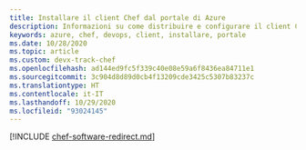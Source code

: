 ```yaml
---
title: Installare il client Chef dal portale di Azure
description: Informazioni su come distribuire e configurare il client Chef dal portale di Azure
keywords: azure, chef, devops, client, installare, portale
ms.date: 10/28/2020
ms.topic: article
ms.custom: devx-track-chef
ms.openlocfilehash: ad144ed9fc5f339c40e08e59a6f8436ea84711e1
ms.sourcegitcommit: 3c904d8d89d0cb4f13209cde3425c5307b83237c
ms.translationtype: HT
ms.contentlocale: it-IT
ms.lasthandoff: 10/29/2020
ms.locfileid: "93024145"
---
```

[!INCLUDE [chef-software-redirect.md](includes/chef-software-redirect.md)]